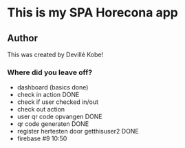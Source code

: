 # This is my SPA Horecona app

## Author
This was created by Devillé Kobe!

### Where did you leave off?
- dashboard (basics done) 
- check in action DONE
- check if user checked in/out
- check out action
- user qr code opvangen DONE
- qr code generaten DONE
- register hertesten door getthisuser2 DONE
- firebase #9 10:50